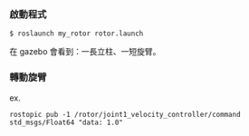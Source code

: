 ### 啟動程式

    $ roslaunch my_rotor rotor.launch  

在 gazebo 會看到：一長立柱、一短旋臂。


### 轉動旋臂

ex.  

    rostopic pub -1 /rotor/joint1_velocity_controller/command    std_msgs/Float64 "data: 1.0"

